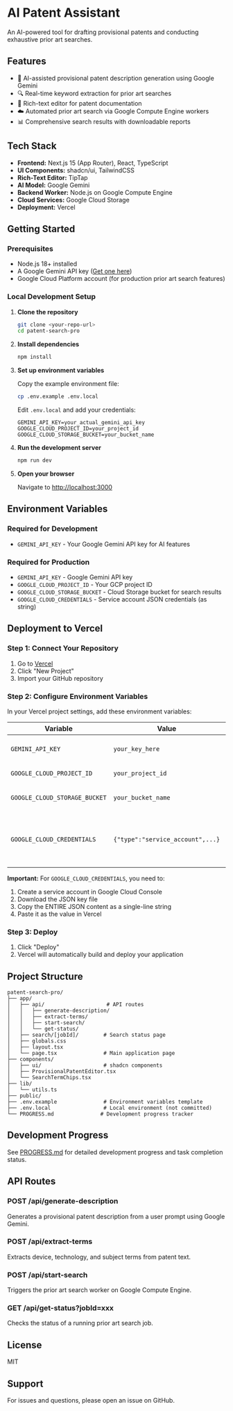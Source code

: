 # AI Patent Assistant

An AI-powered tool for drafting provisional patents and conducting exhaustive prior art searches.

## Features

- 🤖 AI-assisted provisional patent description generation using Google Gemini
- 🔍 Real-time keyword extraction for prior art searches
- 📝 Rich-text editor for patent documentation
- ☁️ Automated prior art search via Google Compute Engine workers
- 📊 Comprehensive search results with downloadable reports

## Tech Stack

- **Frontend:** Next.js 15 (App Router), React, TypeScript
- **UI Components:** shadcn/ui, TailwindCSS
- **Rich-Text Editor:** TipTap
- **AI Model:** Google Gemini
- **Backend Worker:** Node.js on Google Compute Engine
- **Cloud Services:** Google Cloud Storage
- **Deployment:** Vercel

## Getting Started

### Prerequisites

- Node.js 18+ installed
- A Google Gemini API key ([Get one here](https://ai.google.dev/))
- Google Cloud Platform account (for production prior art search features)

### Local Development Setup

1. **Clone the repository**
   ```bash
   git clone <your-repo-url>
   cd patent-search-pro
   ```

2. **Install dependencies**
   ```bash
   npm install
   ```

3. **Set up environment variables**
   
   Copy the example environment file:
   ```bash
   cp .env.example .env.local
   ```
   
   Edit `.env.local` and add your credentials:
   ```env
   GEMINI_API_KEY=your_actual_gemini_api_key
   GOOGLE_CLOUD_PROJECT_ID=your_project_id
   GOOGLE_CLOUD_STORAGE_BUCKET=your_bucket_name
   ```

4. **Run the development server**
   ```bash
   npm run dev
   ```

5. **Open your browser**
   
   Navigate to [http://localhost:3000](http://localhost:3000)

## Environment Variables

### Required for Development

- `GEMINI_API_KEY` - Your Google Gemini API key for AI features

### Required for Production

- `GEMINI_API_KEY` - Google Gemini API key
- `GOOGLE_CLOUD_PROJECT_ID` - Your GCP project ID
- `GOOGLE_CLOUD_STORAGE_BUCKET` - Cloud Storage bucket for search results
- `GOOGLE_CLOUD_CREDENTIALS` - Service account JSON credentials (as string)

## Deployment to Vercel

### Step 1: Connect Your Repository

1. Go to [Vercel](https://vercel.com)
2. Click "New Project"
3. Import your GitHub repository

### Step 2: Configure Environment Variables

In your Vercel project settings, add these environment variables:

| Variable | Value | Description |
|----------|-------|-------------|
| `GEMINI_API_KEY` | `your_key_here` | Google Gemini API key |
| `GOOGLE_CLOUD_PROJECT_ID` | `your_project_id` | GCP Project ID |
| `GOOGLE_CLOUD_STORAGE_BUCKET` | `your_bucket_name` | Storage bucket name |
| `GOOGLE_CLOUD_CREDENTIALS` | `{"type":"service_account",...}` | Service account JSON (entire object as string) |

**Important:** For `GOOGLE_CLOUD_CREDENTIALS`, you need to:
1. Create a service account in Google Cloud Console
2. Download the JSON key file
3. Copy the ENTIRE JSON content as a single-line string
4. Paste it as the value in Vercel

### Step 3: Deploy

1. Click "Deploy"
2. Vercel will automatically build and deploy your application

## Project Structure

```
patent-search-pro/
├── app/
│   ├── api/                    # API routes
│   │   ├── generate-description/
│   │   ├── extract-terms/
│   │   ├── start-search/
│   │   └── get-status/
│   ├── search/[jobId]/        # Search status page
│   ├── globals.css
│   ├── layout.tsx
│   └── page.tsx               # Main application page
├── components/
│   ├── ui/                    # shadcn components
│   ├── ProvisionalPatentEditor.tsx
│   └── SearchTermChips.tsx
├── lib/
│   └── utils.ts
├── public/
├── .env.example               # Environment variables template
├── .env.local                 # Local environment (not committed)
└── PROGRESS.md               # Development progress tracker
```

## Development Progress

See [PROGRESS.md](./PROGRESS.md) for detailed development progress and task completion status.

## API Routes

### POST /api/generate-description
Generates a provisional patent description from a user prompt using Google Gemini.

### POST /api/extract-terms
Extracts device, technology, and subject terms from patent text.

### POST /api/start-search
Triggers the prior art search worker on Google Compute Engine.

### GET /api/get-status?jobId=xxx
Checks the status of a running prior art search job.

## License

MIT

## Support

For issues and questions, please open an issue on GitHub.
